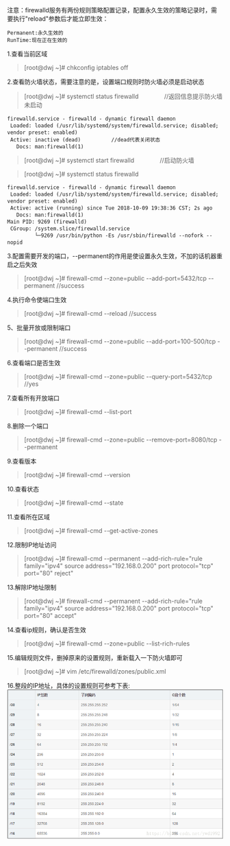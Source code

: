 注意：firewalld服务有两份规则策略配置记录，配置永久生效的策略记录时，需要执行"reload"参数后才能立即生效：
```
Permanent:永久生效的
RunTime:现在正在生效的
```

1.查看当前区域
>[root@dwj ~]# chkconfig iptables off

2.查看防火墙状态，需要注意的是，设置端口规则时防火墙必须是启动状态
>[root@dwj ~]# systemctl status firewalld 　　　　//返回信息提示防火墙未启动
```
firewalld.service - firewalld - dynamic firewall daemon
 Loaded: loaded (/usr/lib/systemd/system/firewalld.service; disabled; vendor preset: enabled)
 Active: inactive (dead)　　　　　　//dead代表关闭状态
   Docs: man:firewalld(1)
```

>[root@dwj ~]# systemctl start firewalld 　　　　//启动防火墙

>[root@dwj ~]# systemctl status firewalld
```
firewalld.service - firewalld - dynamic firewall daemon
 Loaded: loaded (/usr/lib/systemd/system/firewalld.service; disabled; vendor preset: enabled)
 Active: active (running) since Tue 2018-10-09 19:38:36 CST; 2s ago
   Docs: man:firewalld(1)
Main PID: 9269 (firewalld)
 CGroup: /system.slice/firewalld.service
         └─9269 /usr/bin/python -Es /usr/sbin/firewalld --nofork --nopid
```

3.配置需要开发的端口，--permanent的作用是使设置永久生效，不加的话机器重启之后失效
>[root@dwj ~]# firewall-cmd --zone=public --add-port=5432/tcp --permanent   //success

4.执行命令使端口生效
>[root@dwj ~]# firewall-cmd --reload    //success

5、批量开放或限制端口
>[root@dwj ~]# firewall-cmd --zone=public --add-port=100-500/tcp --permanent   //success

6.查看端口是否生效
>[root@dwj ~]# firewall-cmd --zone=public --query-port=5432/tcp    //yes

7.查看所有开放端口
>[root@dwj ~]# firewall-cmd --list-port

8.删除一个端口
>[root@dwj ~]# firewall-cmd --zone=public --remove-port=8080/tcp --permanent

9.查看版本
>[root@dwj ~]# firewall-cmd --version

10.查看状态
>[root@dwj ~]# firewall-cmd --state

11.查看所在区域
>[root@dwj ~]# firewall-cmd --get-active-zones

12.限制IP地址访问
>[root@dwj ~]# firewall-cmd --permanent --add-rich-rule="rule family="ipv4" source address="192.168.0.200" port protocol="tcp" port="80" reject"

13.解除IP地址限制
>[root@dwj ~]# firewall-cmd --permanent --add-rich-rule="rule family="ipv4" source address="192.168.0.200" port protocol="tcp" port="80" accept"

14.查看ip规则，确认是否生效
>[root@dwj ~]# firewall-cmd --zone=public --list-rich-rules

15.编辑规则文件，删掉原来的设置规则，重新载入一下防火墙即可
>[root@dwj ~]# vim /etc/firewalld/zones/public.xml

16.整段的IP地址，具体的设置规则可参考下表:
![image](https://github.com/dwjlw1314/DWJ-PROJECT/raw/master/PictureSource/1.20.1.jpg)
